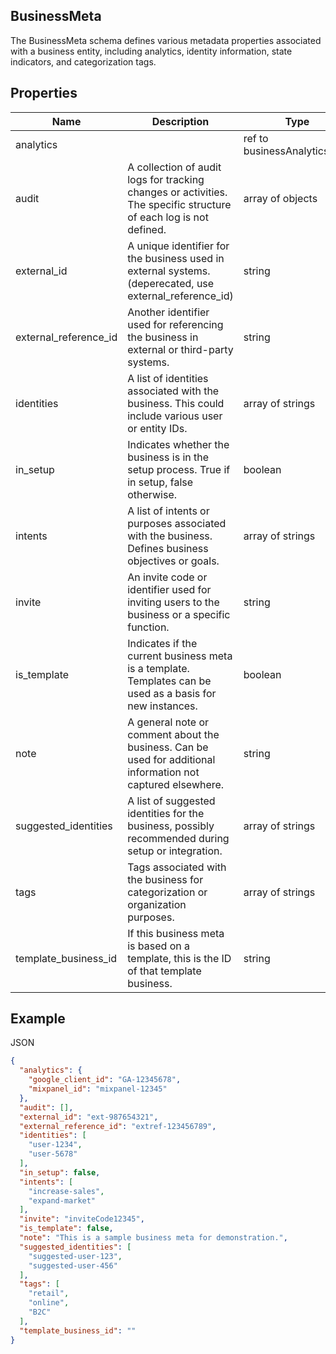 ## BusinessMeta

The BusinessMeta schema defines various metadata properties associated with a business entity, including analytics, identity information, state indicators, and categorization tags.

## Properties

| Name | Description | Type | Required |
| --- | --- | --- | --- |
| analytics |  | ref to businessAnalytics.json |  |
| audit | A collection of audit logs for tracking changes or activities. The specific structure of each log is not defined. | array of objects |  |
| external_id | A unique identifier for the business used in external systems. (deperecated, use external_reference_id) | string | Yes |
| external_reference_id | Another identifier used for referencing the business in external or third-party systems. | string | Yes |
| identities | A list of identities associated with the business. This could include various user or entity IDs. | array of strings |  |
| in_setup | Indicates whether the business is in the setup process. True if in setup, false otherwise. | boolean | Yes |
| intents | A list of intents or purposes associated with the business. Defines business objectives or goals. | array of strings |  |
| invite | An invite code or identifier used for inviting users to the business or a specific function. | string |  |
| is_template | Indicates if the current business meta is a template. Templates can be used as a basis for new instances. | boolean | Yes |
| note | A general note or comment about the business. Can be used for additional information not captured elsewhere. | string |  |
| suggested_identities | A list of suggested identities for the business, possibly recommended during setup or integration. | array of strings |  |
| tags | Tags associated with the business for categorization or organization purposes. | array of strings |  |
| template_business_id | If this business meta is based on a template, this is the ID of that template business. | string |  |

## Example

JSON

```json
{
  "analytics": {
    "google_client_id": "GA-12345678",
    "mixpanel_id": "mixpanel-12345"
  },
  "audit": [],
  "external_id": "ext-987654321",
  "external_reference_id": "extref-123456789",
  "identities": [
    "user-1234",
    "user-5678"
  ],
  "in_setup": false,
  "intents": [
    "increase-sales",
    "expand-market"
  ],
  "invite": "inviteCode12345",
  "is_template": false,
  "note": "This is a sample business meta for demonstration.",
  "suggested_identities": [
    "suggested-user-123",
    "suggested-user-456"
  ],
  "tags": [
    "retail",
    "online",
    "B2C"
  ],
  "template_business_id": ""
}
```
